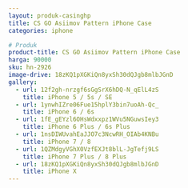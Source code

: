 ```yaml
---
layout: produk-casinghp
title: CS GO Asiimov Pattern iPhone Case
categories: iphone

# Produk
product-title: CS GO Asiimov Pattern iPhone Case
harga: 90000
sku: hn-2926
image-drive: 18zKQ1pXGKiQn8yxSh30dQJgb8mlbJGnD
gallery:
  - url: 12f2gh-nrzgf6sGgSrX6hDQ-N_qElL4zS
    title: iPhone 5 / 5s / SE
  - url: 1ynwhIZre06Fue15hplY3bin7uoAh-Qc_
    title: iPhone 6 / 6s
  - url: 1fE_gEYzl6OHsWdxxpz1WVu5NGuwsIey3
    title: iPhone 6 Plus / 6s Plus
  - url: 1nsDIWUvahEaJJO7c3NcwRH_OIAb4KNBu
    title: iPhone 7 / 8
  - url: 1QZMdgyVGhX0VzfEXJt8blL-JgTefj9LS
    title: iPhone 7 Plus / 8 Plus
  - url: 18zKQ1pXGKiQn8yxSh30dQJgb8mlbJGnD
    title: iPhone X
---
```

